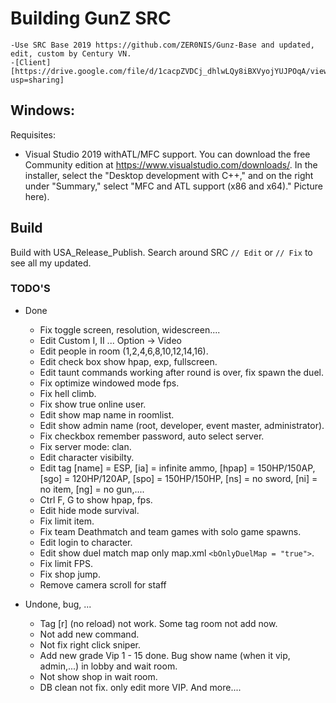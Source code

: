 # Building GunZ SRC
	-Use SRC Base 2019 https://github.com/ZER0NIS/Gunz-Base and updated, edit, custom by Century VN.
	-[Client] [https://drive.google.com/file/d/1cacpZVDCj_dhlwLQy8iBXVyojYUJPOqA/view?usp=sharing]

## Windows:
Requisites:

* Visual Studio 2019 withATL/MFC support. You can download the free Community edition at https://www.visualstudio.com/downloads/. In the installer, select the "Desktop development with C++," and on the right under "Summary," select "MFC and ATL support (x86 and x64)." Picture here).

## Build
Build with USA_Release_Publish.
Search around SRC `// Edit` or `// Fix` to see all my updated.

### TODO'S
* Done
	- Fix toggle screen, resolution, widescreen....
	- Edit Custom I, II ... Option -> Video
	- Edit people in room (1,2,4,6,8,10,12,14,16).
	- Edit check box show hpap, exp, fullscreen.
	- Edit taunt commands working after round is over, fix spawn the duel.
	- Fix optimize windowed mode fps.
	- Fix hell climb.
	- Fix show true online user.
	- Edit show map name in roomlist.
	- Edit show admin name (root, developer, event master, administrator).
	- Fix checkbox remember password, auto select server.
	- Fix server mode: clan.
	- Edit character visibilty.
	- Edit tag [name] = ESP, [ia] = infinite ammo, [hpap] = 150HP/150AP, [sgo] = 120HP/120AP, [spo] = 150HP/150HP, [ns] = no sword, [ni] = no item, [ng] = no gun,....
	- Ctrl F, G to show hpap, fps.
	- Edit hide mode survival.
	- Fix limit item.
	- Fix team Deathmatch and team games with solo game spawns.
	- Edit login to character.
	- Edit show duel match map only map.xml `<bOnlyDuelMap = "true">`.
	- Fix limit FPS. 
	- Fix shop jump.
	- Remove camera scroll for staff


* Undone, bug, ...
	- Tag [r] (no reload) not work. Some tag room not add now.
	- Not add new command.
	- Not fix right click sniper.
	- Add new grade Vip 1 - 15 done. Bug show name (when it vip, admin,...) in lobby and wait room.
	- Not show shop in wait room.
	- DB clean not fix. only edit more VIP.
	And more....